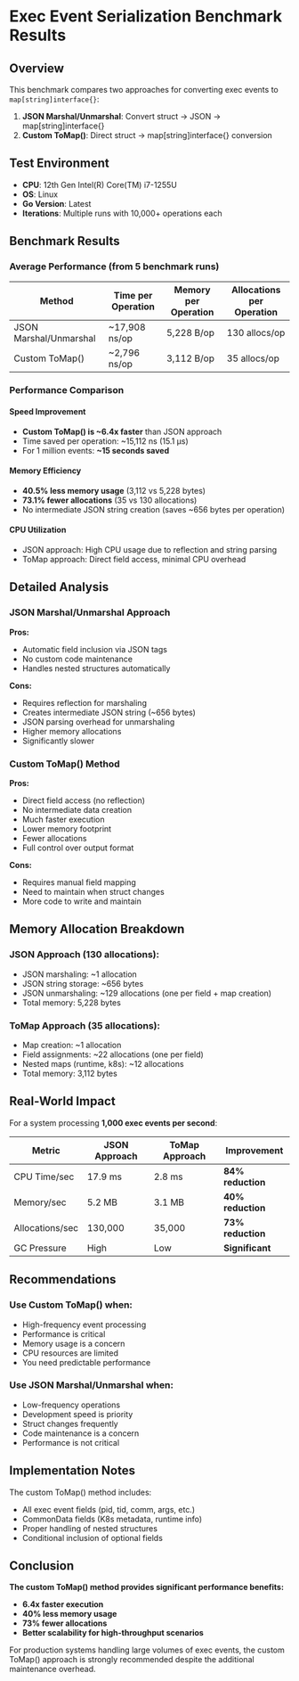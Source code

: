 # Exec Event Serialization Benchmark Results

## Overview

This benchmark compares two approaches for converting exec events to `map[string]interface{}`:
1. **JSON Marshal/Unmarshal**: Convert struct → JSON → map[string]interface{}
2. **Custom ToMap()**: Direct struct → map[string]interface{} conversion

## Test Environment
- **CPU**: 12th Gen Intel(R) Core(TM) i7-1255U
- **OS**: Linux
- **Go Version**: Latest
- **Iterations**: Multiple runs with 10,000+ operations each

## Benchmark Results

### Average Performance (from 5 benchmark runs)

| Method | Time per Operation | Memory per Operation | Allocations per Operation |
|--------|-------------------|---------------------|---------------------------|
| JSON Marshal/Unmarshal | ~17,908 ns/op | 5,228 B/op | 130 allocs/op |
| Custom ToMap() | ~2,796 ns/op | 3,112 B/op | 35 allocs/op |

### Performance Comparison

#### Speed Improvement
- **Custom ToMap() is ~6.4x faster** than JSON approach
- Time saved per operation: ~15,112 ns (15.1 µs)
- For 1 million events: **~15 seconds saved**

#### Memory Efficiency
- **40.5% less memory usage** (3,112 vs 5,228 bytes)
- **73.1% fewer allocations** (35 vs 130 allocations)
- No intermediate JSON string creation (saves ~656 bytes per operation)

#### CPU Utilization
- JSON approach: High CPU usage due to reflection and string parsing
- ToMap approach: Direct field access, minimal CPU overhead

## Detailed Analysis

### JSON Marshal/Unmarshal Approach
**Pros:**
- Automatic field inclusion via JSON tags
- No custom code maintenance
- Handles nested structures automatically

**Cons:**
- Requires reflection for marshaling
- Creates intermediate JSON string (~656 bytes)
- JSON parsing overhead for unmarshaling
- Higher memory allocations
- Significantly slower

### Custom ToMap() Method
**Pros:**
- Direct field access (no reflection)
- No intermediate data creation
- Much faster execution
- Lower memory footprint
- Fewer allocations
- Full control over output format

**Cons:**
- Requires manual field mapping
- Need to maintain when struct changes
- More code to write and maintain

## Memory Allocation Breakdown

### JSON Approach (130 allocations):
- JSON marshaling: ~1 allocation
- JSON string storage: ~656 bytes
- JSON unmarshaling: ~129 allocations (one per field + map creation)
- Total memory: 5,228 bytes

### ToMap Approach (35 allocations):
- Map creation: ~1 allocation
- Field assignments: ~22 allocations (one per field)
- Nested maps (runtime, k8s): ~12 allocations
- Total memory: 3,112 bytes

## Real-World Impact

For a system processing **1,000 exec events per second**:

| Metric | JSON Approach | ToMap Approach | Improvement |
|--------|---------------|----------------|-------------|
| CPU Time/sec | 17.9 ms | 2.8 ms | **84% reduction** |
| Memory/sec | 5.2 MB | 3.1 MB | **40% reduction** |
| Allocations/sec | 130,000 | 35,000 | **73% reduction** |
| GC Pressure | High | Low | **Significant** |

## Recommendations

### Use Custom ToMap() when:
- High-frequency event processing
- Performance is critical
- Memory usage is a concern
- CPU resources are limited
- You need predictable performance

### Use JSON Marshal/Unmarshal when:
- Low-frequency operations
- Development speed is priority
- Struct changes frequently
- Code maintenance is a concern
- Performance is not critical

## Implementation Notes

The custom ToMap() method includes:
- All exec event fields (pid, tid, comm, args, etc.)
- CommonData fields (K8s metadata, runtime info)
- Proper handling of nested structures
- Conditional inclusion of optional fields

## Conclusion

**The custom ToMap() method provides significant performance benefits:**
- **6.4x faster execution**
- **40% less memory usage**  
- **73% fewer allocations**
- **Better scalability for high-throughput scenarios**

For production systems handling large volumes of exec events, the custom ToMap() approach is strongly recommended despite the additional maintenance overhead. 